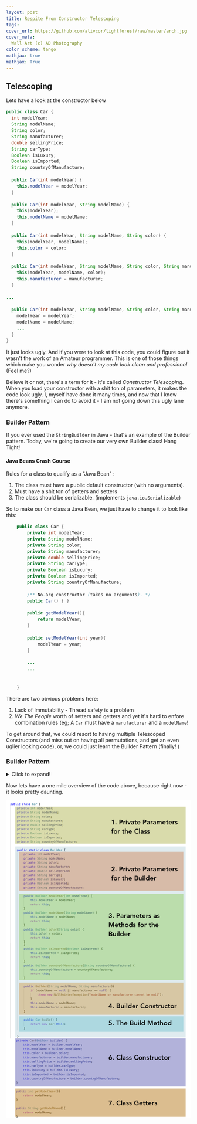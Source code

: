 ```yaml
---
layout: post
title: Respite From Constructor Telescoping
tags: 
cover_url: https://github.com/alivcor/lightforest/raw/master/arch.jpg
cover_meta: 
  Wall Art (c) AD Photography
color_scheme: tango
mathjax: true
mathjax: True
---
```

<style TYPE="text/css">
code.has-jax {font: inherit; font-size: 100%; background: inherit; border: inherit;}
</style>
<script type="text/x-mathjax-config">
MathJax.Hub.Config({
    tex2jax: {
        inlineMath: [['$','$']],
        skipTags: ['script', 'noscript', 'style', 'textarea', 'pre'] // removed 'code' entry
    }
});
MathJax.Hub.Queue(function() {
    var all = MathJax.Hub.getAllJax(), i;
    for(i = 0; i < all.length; i += 1) {
        all[i].SourceElement().parentNode.className += ' has-jax';
    }
});
</script>
<script type="text/javascript" src="https://cdnjs.cloudflare.com/ajax/libs/mathjax/2.7.4/MathJax.js?config=TeX-AMS_HTML-full"></script>


## Telescoping

Lets have a look at the constructor below


```java
public class Car {
  int modelYear;
  String modelName;
  String color;
  String manufacturer;
  double sellingPrice;
  String carType;
  Boolean isLuxury;
  Boolean isImported;
  String countryOfManufacture;

  public Car(int modelYear) {
    this.modelYear = modelYear;
  }

  public Car(int modelYear, String modelName) {
    this(modelYear);
    this.modelName = modelName;
  }

  public Car(int modelYear, String modelName, String color) {
    this(modelYear, modelName);
    this.color = color;
  }

  public Car(int modelYear, String modelName, String color, String manufacturer) {
    this(modelYear, modelName, color);
    this.manufacturer = manufacturer;
  }

...

  public Car(int modelYear, String modelName, String color, String manufacturer, double sellingPrice, String carType, Boolean isLuxury, Boolean isImported, String countryOfManufacture) {
    modelYear = modelYear;
    modelName = modelName;
    ...
  }
}
```

It just looks ugly. And if you were to look at this code, you could figure out it wasn't the work of an Amateur programmer. This is one of those things which make you wonder _why doesn't my code look clean and professional_ (Feel me?)

Believe it or not, there's a term for it - it's called *Constructor Telescoping*. When you load your constructor with a shit ton of parameters, it makes the code look ugly. I, myself have done it many times, and now that I know there's something I can do to avoid it - I am not going down this ugly lane anymore.

### Builder Pattern

If you ever used the `StringBuilder` in Java - that's an example of the Builder pattern. Today, we're going to create our very own Builder class! Hang Tight!

#### Java Beans Crash Course

Rules for a class to qualify as a "Java Bean" :

1. The class must have a public default constructor (with no arguments). 
2. Must have a shit ton of getters and setters
3. The class should be serializable. (implements `java.io.Serializable`)

So to make our `Car` class a Java Bean, we just have to change it to look like this:

```java
    public class Car {
        private int modelYear;
        private String modelName;
        private String color;
        private String manufacturer;
        private double sellingPrice;
        private String carType;
        private Boolean isLuxury;
        private Boolean isImported;
        private String countryOfManufacture;

        /** No-arg constructor (takes no arguments). */
        public Car() { }

        public getModelYear(){
            return modelYear;
        }

        public setModelYear(int year){
            modelYear = year;
        }

        ...
        ...


    }
```

There are two obvious problems here:

1. Lack of Immutability - Thread safety is a problem
2. _We The People_ worth of setters and getters and yet it's hard to enfore combination rules (eg; A `Car` must have a `manufacturer` and a `modelName`!

To get around that, we could resort to having multiple Telescoped Constructors (and miss out on having all permutations, and get an even uglier looking code), or, we could just learn the Builder Pattern (finally! )

### Builder Pattern

<details>
<summary>Click to expand!</summary>

    ```java
    public class Car {
        private int modelYear;
        private String modelName;
        private String color;
        private String manufacturer;
        private double sellingPrice;
        private String carType;
        private Boolean isLuxury;
        private Boolean isImported;
        private String countryOfManufacture;

        public static class Builder {
            private int modelYear;
            private String modelName;
            private String color;
            private String manufacturer;
            private double sellingPrice;
            private String carType;
            private Boolean isLuxury;
            private Boolean isImported;
            private String countryOfManufacture;

            public Builder modelYear(int modelYear) {
                this.modelYear = modelYear;
                return this;
            }
            public Builder modelName(String modelName) {
                this.modelName = modelName;
                return this;
            }
            public Builder color(String color) {
                this.color = color;
                return this;
            }
            public Builder manufacturer(String manufacturer) {
                this.manufacturer = manufacturer;
                return this;
            }
            public Builder sellingPrice(double sellingPrice) {
                this.sellingPrice = sellingPrice;
                return this;
            }
            public Builder carType(String carType) {
                this.carType = carType;
                return this;
            }
            public Builder isLuxury(Boolean isLuxury) {
                this.isLuxury = isLuxury;
                return this;
            }
            public Builder isImported(Boolean isImported) {
                this.isImported = isImported;
                return this;
            }
            public Builder countryOfManufacture(String countryOfManufacture) {
                this.countryOfManufacture = countryOfManufacture;
                return this;
            }

            public Builder(String modelName, String manufacturer){
                if (modelName == null || manufacturer == null) {
                    throw new NullPointerException("modelName or manufacturer cannot be null");
                }
                this.modelName = modelName;
                this.manufacturer = manufacturer;
            }

            public Car build() {
                return new Car(this);
            }

        }

        private Car(Builder builder) {
            this.modelYear = builder.modelYear;
            this.modelName = builder.modelName;
            this.color = builder.color;
            this.manufacturer = builder.manufacturer;
            this.sellingPrice = builder.sellingPrice;
            this.carType = builder.carType;
            this.isLuxury = builder.isLuxury;
            this.isImported = builder.isImported;
            this.countryOfManufacture = builder.countryOfManufacture;
        }

        public int getModelYear(){
            return modelYear;
        }

        public String getModelName(){
            return modelName;
        }

        public String getColor(){
            return color;
        }

        public String getManufacturer(){
            return manufacturer;
        }

        public double getSellingPrice(){
            return sellingPrice;
        }

        public String getCarType(){
            return carType;
        }

        public Boolean getIsLuxury(){
            return isLuxury;
        }

        public Boolean getIsImported(){
            return isImported;
        }

        public String getCountryOfManufacture(){
            return countryOfManufacture;
        }

    }
    ```

</details>

Now lets have a one mile overview of the code above, because right now - it looks pretty daunting.

![One Mile View](https://github.com/alivcor/lightforest/raw/master/allcode.png)

